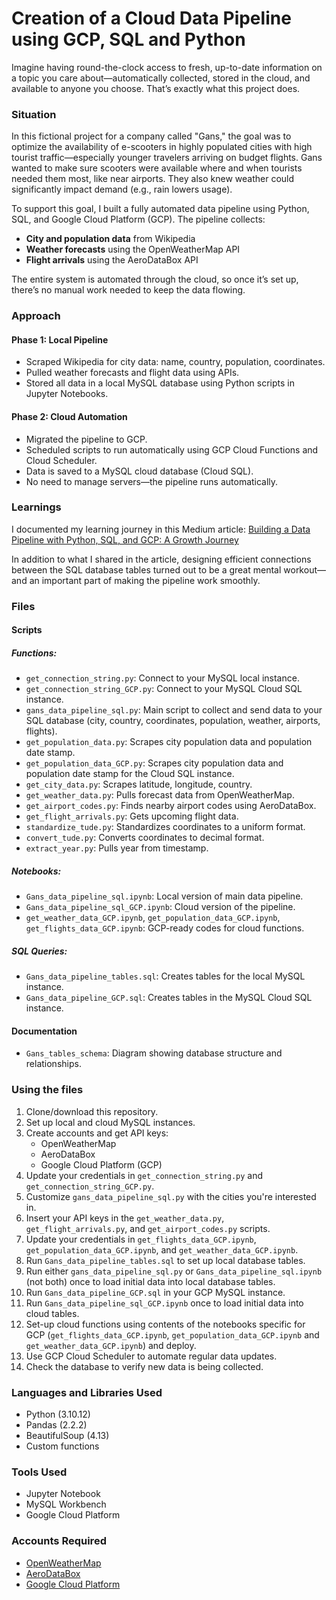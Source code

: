 # Creation of a Cloud Data Pipeline using GCP, SQL and Python

Imagine having round-the-clock access to fresh, up-to-date information on a topic you care about—automatically collected, stored in the cloud, and available to anyone you choose. That’s exactly what this project does.

### Situation
In this fictional project for a company called "Gans," the goal was to optimize the availability of e-scooters in highly populated cities with high tourist traffic—especially younger travelers arriving on budget flights. Gans wanted to make sure scooters were available where and when tourists needed them most, like near airports. They also knew weather could significantly impact demand (e.g., rain lowers usage).

To support this goal, I built a fully automated data pipeline using Python, SQL, and Google Cloud Platform (GCP). The pipeline collects:
- **City and population data** from Wikipedia
- **Weather forecasts** using the OpenWeatherMap API
- **Flight arrivals** using the AeroDataBox API

The entire system is automated through the cloud, so once it’s set up, there’s no manual work needed to keep the data flowing.

### Approach
#### Phase 1: Local Pipeline
- Scraped Wikipedia for city data: name, country, population, coordinates.
- Pulled weather forecasts and flight data using APIs.
- Stored all data in a local MySQL database using Python scripts in Jupyter Notebooks.

#### Phase 2: Cloud Automation
- Migrated the pipeline to GCP.
- Scheduled scripts to run automatically using GCP Cloud Functions and Cloud Scheduler.
- Data is saved to a MySQL cloud database (Cloud SQL).
- No need to manage servers—the pipeline runs automatically.

### Learnings
I documented my learning journey in this Medium article:
[Building a Data Pipeline with Python, SQL, and GCP: A Growth Journey](https://medium.com/@edictamg/building-a-data-pipeline-with-python-sql-and-gcp-a-growth-journey-4513774a4e25)

In addition to what I shared in the article, designing efficient connections between the SQL database tables turned out to be a great mental workout—and an important part of making the pipeline work smoothly.

### Files
#### Scripts
##### Functions:
- `get_connection_string.py`: Connect to your MySQL local instance.
- `get_connection_string_GCP.py`: Connect to your MySQL Cloud SQL instance.
- `gans_data_pipeline_sql.py`: Main script to collect and send data to your SQL database (city, country, coordinates, population, weather, airports, flights). 
- `get_population_data.py`: Scrapes city population data and population date stamp.
- `get_population_data_GCP.py`: Scrapes city population data and population date stamp for the Cloud SQL instance.
- `get_city_data.py`: Scrapes latitude, longitude, country.
- `get_weather_data.py`: Pulls forecast data from OpenWeatherMap.
- `get_airport_codes.py`: Finds nearby airport codes using AeroDataBox.
- `get_flight_arrivals.py`: Gets upcoming flight data.
- `standardize_tude.py`: Standardizes coordinates to a uniform format.
- `convert_tude.py`: Converts coordinates to decimal format.
- `extract_year.py`: Pulls year from timestamp.

##### Notebooks:
- `Gans_data_pipeline_sql.ipynb`: Local version of main data pipeline.
- `Gans_data_pipeline_sql_GCP.ipynb`: Cloud version of the pipeline.
- `get_weather_data_GCP.ipynb`, `get_population_data_GCP.ipynb`, `get_flights_data_GCP.ipynb`: GCP-ready codes for cloud functions.

##### SQL Queries:
- `Gans_data_pipeline_tables.sql`: Creates tables for the local MySQL instance.
- `Gans_data_pipeline_GCP.sql`: Creates tables in the MySQL Cloud SQL instance.

#### Documentation
- `Gans_tables_schema`: Diagram showing database structure and relationships.

### Using the files
1. Clone/download this repository.
2. Set up local and cloud MySQL instances.
3. Create accounts and get API keys:
   - OpenWeatherMap
   - AeroDataBox
   - Google Cloud Platform (GCP)
4. Update your credentials in `get_connection_string.py` and `get_connection_string_GCP.py`.
5. Customize `gans_data_pipeline_sql.py` with the cities you're interested in.
6. Insert your API keys in the `get_weather_data.py`, `get_flight_arrivals.py`, and `get_airport_codes.py` scripts.
7. Update your credentials in `get_flights_data_GCP.ipynb`, `get_population_data_GCP.ipynb`, and `get_weather_data_GCP.ipynb`.
8. Run `Gans_data_pipeline_tables.sql` to set up local database tables.
9. Run either `gans_data_pipeline_sql.py` or `Gans_data_pipeline_sql.ipynb` (not both) once to load initial data into local database tables.
10. Run `Gans_data_pipeline_GCP.sql` in your GCP MySQL instance.
11. Run `Gans_data_pipeline_sql_GCP.ipynb` once to load initial data into cloud tables.
12. Set-up cloud functions using contents of the notebooks specific for GCP (`get_flights_data_GCP.ipynb`, `get_population_data_GCP.ipynb` and `get_weather_data_GCP.ipynb`) and deploy.
13. Use GCP Cloud Scheduler to automate regular data updates.
15. Check the database to verify new data is being collected.

### Languages and Libraries Used
- Python (3.10.12)
- Pandas (2.2.2)
- BeautifulSoup (4.13)
- Custom functions

### Tools Used
- Jupyter Notebook
- MySQL Workbench
- Google Cloud Platform

### Accounts Required
- [OpenWeatherMap](https://openweathermap.org/api)
- [AeroDataBox](https://rapidapi.com/aedbx-aedbx/api/aerodatabox/)
- [Google Cloud Platform](https://cloud.google.com/)

